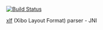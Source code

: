 [![Build Status](https://travis-ci.org/ajiwo/xlfparser-jni.svg?branch=master)](https://travis-ci.org/ajiwo/xlfparser-jni)

[xlf](http://xibo.org.uk/manual-tempel/en/xlf.html) (Xibo Layout Format) parser - JNI

